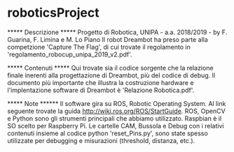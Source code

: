 # roboticsProject

***** Descrizione *****
Progetto di Robotica, UNIPA - a.a. 2018/2019 - by F. Guarina, F. Limina e M. Lo Piano
Il robot Dreambot ha preso parte alla competzione 'Capture The Flag', di cui trovate il regolamento in 'regolamento_robocup_unipa_2019_v2.pdf'.

***** Contenuti *****
Qui trovate sia il codice sorgente che la relazione finale inerenti alla progettazione di Dreambot, più del codice di debug.
Il documento più importante che illustra la costruzione hardware e l'implentazione software di Dreambot è 'Relazione Robotica.pdf'.

***** Note ******
Il software gira su ROS, Robotic Operating System. Al link seguente trovate la guida http://wiki.ros.org/ROS/StartGuide.
ROS, OpenCV e Python sono gli strumenti principali che abbiamo utilizzato. Raspbian è il SO scelto per Raspberry Pi.
Le cartelle CAM, Bussola e Debug con i relativi contenuti insieme al codice python 'reset_Pins.py', sono state spesso utilizzate per debugging e misurazioni (threshold, distanza, etc.). 

